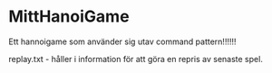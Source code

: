 # MittHanoiGame
Ett hannoigame som använder sig utav command pattern!!!!!!

replay.txt - håller i information för att göra en repris av senaste spel.
